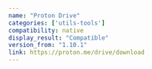 ```yaml
---
name: "Proton Drive"
categories: ['utils-tools']
compatibility: native
display_result: "Compatible"
version_from: "1.10.1"
link: https://proton.me/drive/download
---
```

